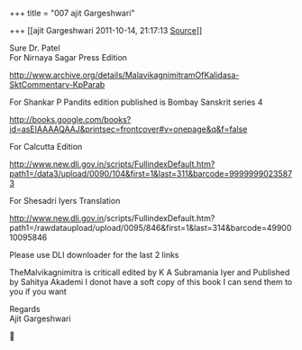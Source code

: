 +++
title = "007 ajit Gargeshwari"

+++
[[ajit Gargeshwari	2011-10-14, 21:17:13 [Source](https://groups.google.com/g/samskrita/c/OoGeAs18djo)]]



Sure Dr. Patel  
For Nirnaya Sagar Press Edition  
  
  
<http://www.archive.org/details/MalavikagnimitramOfKalidasa-SktCommentary-KpParab>  
  
For Shankar P Pandits edition published is Bombay Sanskrit series 4  
  
<http://books.google.com/books?id=asEIAAAAQAAJ&printsec=frontcover#v=onepage&q&f=false>  
  
For Calcutta Edition  
  
<http://www.new.dli.gov.in/scripts/FullindexDefault.htm?path1=/data3/upload/0090/104&first=1&last=311&barcode=99999990235873>  
  
For Shesadri Iyers Translation  
  
<http://www.new.dli.gov.in>/scripts/FullindexDefault.htm?path1=/rawdataupload/upload/0095/846&first=1&last=314&barcode=4990010095846  
  
Please use DLI downloader for the last 2 links  
  
TheMalvikagnimitra is criticall edited by K A Subramania Iyer and Published by Sahitya Akademi I donot have a soft copy of this book I can send them to you if you want  
  
Regards  
Ajit Gargeshwari  



